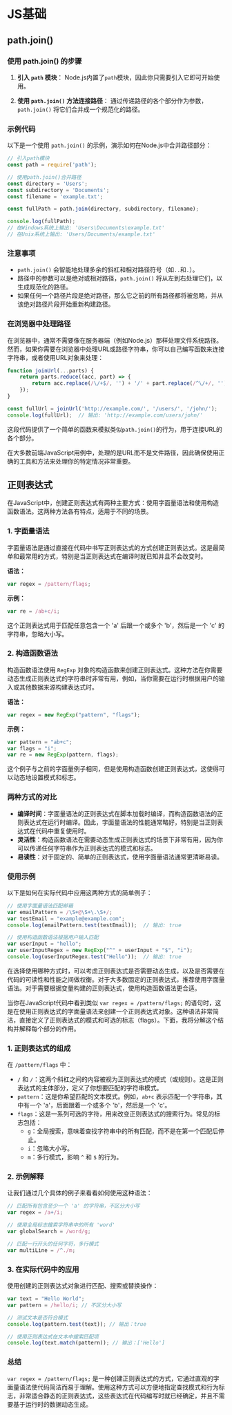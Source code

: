 # JS基础

## path.join()

### 使用 path.join() 的步骤

1. **引入 `path` 模块**：
   Node.js内置了`path`模块，因此你只需要引入它即可开始使用。

2. **使用 `path.join()` 方法连接路径**：
   通过传递路径的各个部分作为参数，`path.join()` 将它们合并成一个规范化的路径。

### 示例代码

以下是一个使用 `path.join()` 的示例，演示如何在Node.js中合并路径部分：

```javascript
// 引入path模块
const path = require('path');

// 使用path.join()合并路径
const directory = 'Users';
const subdirectory = 'Documents';
const filename = 'example.txt';

const fullPath = path.join(directory, subdirectory, filename);

console.log(fullPath);
// 在Windows系统上输出: 'Users\Documents\example.txt'
// 在Unix系统上输出: 'Users/Documents/example.txt'
```

### 注意事项

- `path.join()` 会智能地处理多余的斜杠和相对路径符号（如`..`和`.`）。
- 路径中的参数可以是绝对或相对路径，`path.join()` 将从左到右处理它们，以生成规范化的路径。
- 如果任何一个路径片段是绝对路径，那么它之前的所有路径都将被忽略，并从该绝对路径片段开始重新构建路径。

### 在浏览器中处理路径

在浏览器中，通常不需要像在服务器端（例如Node.js）那样处理文件系统路径。然而，如果你需要在浏览器中处理URL或路径字符串，你可以自己编写函数来连接字符串，或者使用URL对象来处理：

```javascript
function joinUrl(...parts) {
    return parts.reduce((acc, part) => {
        return acc.replace(/\/+$/, '') + '/' + part.replace(/^\/+/, '');
    });
}

const fullUrl = joinUrl('http://example.com/', '/users/', '/john/');
console.log(fullUrl);  // 输出: 'http://example.com/users/john/'
```

这段代码提供了一个简单的函数来模拟类似`path.join()`的行为，用于连接URL的各个部分。

在大多数前端JavaScript用例中，处理的是URL而不是文件路径，因此确保使用正确的工具和方法来处理你的特定情况非常重要。

## 正则表达式

在JavaScript中，创建正则表达式有两种主要方式：使用字面量语法和使用构造函数语法。这两种方法各有特点，适用于不同的场景。

### 1. 字面量语法

字面量语法是通过直接在代码中书写正则表达式的方式创建正则表达式。这是最简单和最常用的方式，特别是当正则表达式在编译时就已知并且不会改变时。

**语法：**
```javascript
var regex = /pattern/flags;
```

**示例：**
```javascript
var re = /ab+c/i;
```
这个正则表达式用于匹配任意包含一个 'a' 后跟一个或多个 'b'，然后是一个 'c' 的字符串，忽略大小写。

### 2. 构造函数语法

构造函数语法使用 `RegExp` 对象的构造函数来创建正则表达式。这种方法在你需要动态生成正则表达式的字符串时非常有用，例如，当你需要在运行时根据用户的输入或其他数据来源构建表达式时。

**语法：**
```javascript
var regex = new RegExp("pattern", "flags");
```

**示例：**
```javascript
var pattern = "ab+c";
var flags = "i";
var re = new RegExp(pattern, flags);
```
这个例子与之前的字面量例子相同，但是使用构造函数创建正则表达式，这使得可以动态地设置模式和标志。

### 两种方式的对比

- **编译时间**：字面量语法的正则表达式在脚本加载时编译，而构造函数语法的正则表达式在运行时编译。因此，字面量语法的性能通常略好，特别是当正则表达式在代码中重复使用时。
- **灵活性**：构造函数语法在需要动态生成正则表达式的场景下非常有用，因为你可以传递任何字符串作为正则表达式的模式和标志。
- **易读性**：对于固定的、简单的正则表达式，使用字面量语法通常更清晰易读。

### 使用示例

以下是如何在实际代码中应用这两种方式的简单例子：

```javascript
// 使用字面量语法匹配邮箱
var emailPattern = /\S+@\S+\.\S+/;
var testEmail = "example@example.com";
console.log(emailPattern.test(testEmail));  // 输出: true

// 使用构造函数语法根据用户输入匹配
var userInput = "hello";
var userInputRegex = new RegExp("^" + userInput + "$", "i");
console.log(userInputRegex.test("Hello"));  // 输出: true
```

在选择使用哪种方式时，可以考虑正则表达式是否需要动态生成，以及是否需要在代码的可读性和性能之间做权衡。对于大多数固定的正则表达式，推荐使用字面量语法。对于需要根据变量构建的正则表达式，使用构造函数语法更合适。

当你在JavaScript代码中看到类似 `var regex = /pattern/flags;` 的语句时，这是在使用正则表达式的字面量语法来创建一个正则表达式对象。这种语法非常简洁，直接定义了正则表达式的模式和可选的标志（flags）。下面，我将分解这个结构并解释每个部分的作用。

### 1. 正则表达式的组成

在 `/pattern/flags` 中：

- `/` 和 `/`：这两个斜杠之间的内容被视为正则表达式的模式（或规则）。这是正则表达式的主体部分，定义了你想要匹配的字符串模式。
- `pattern`：这是你希望匹配的文本模式。例如，`ab+c` 表示匹配一个字符串，其中有一个 'a'，后面跟着一个或多个 'b'，然后是一个 'c'。
- `flags`：这是一系列可选的字符，用来改变正则表达式的搜索行为。常见的标志包括：
  - `g`：全局搜索，意味着查找字符串中的所有匹配，而不是在第一个匹配后停止。
  - `i`：忽略大小写。
  - `m`：多行模式，影响 `^` 和 `$` 的行为。

### 2. 示例解释

让我们通过几个具体的例子来看看如何使用这种语法：

```javascript
// 匹配所有包含至少一个 'a' 的字符串，不区分大小写
var regex = /a+/i;

// 使用全局标志搜索字符串中的所有 'word'
var globalSearch = /word/g;

// 匹配一行开头的任何字符，多行模式
var multiLine = /^./m;
```

### 3. 在实际代码中的应用

使用创建的正则表达式对象进行匹配、搜索或替换操作：

```javascript
var text = "Hello World";
var pattern = /hello/i; // 不区分大小写

// 测试文本是否符合模式
console.log(pattern.test(text)); // 输出：true

// 使用正则表达式在文本中搜索匹配项
console.log(text.match(pattern)); // 输出：['Hello']
```

### 总结

`var regex = /pattern/flags;` 是一种创建正则表达式的方式，它通过直观的字面量语法使代码简洁而易于理解。使用这种方式可以方便地指定查找模式和行为标志，非常适合静态的正则表达式，这些表达式在代码编写时就已经确定，并且不需要基于运行时的数据动态生成。
